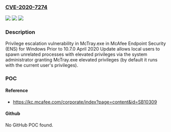 ### [CVE-2020-7274](https://cve.mitre.org/cgi-bin/cvename.cgi?name=CVE-2020-7274)
![](https://img.shields.io/static/v1?label=Product&message=McAfee%20Endpoint%20Security%20(ENS)&color=blue)
![](https://img.shields.io/static/v1?label=Version&message=10.x%3C%2010.7.0%20April%202020%20Update%20&color=brighgreen)
![](https://img.shields.io/static/v1?label=Vulnerability&message=CWE-269%20Improper%20Privilege%20Management&color=brighgreen)

### Description

Privilege escalation vulnerability in McTray.exe in McAfee Endpoint Security (ENS) for Windows Prior to 10.7.0 April 2020 Update allows local users to spawn unrelated processes with elevated privileges via the system administrator granting McTray.exe elevated privileges (by default it runs with the current user's privileges).

### POC

#### Reference
- https://kc.mcafee.com/corporate/index?page=content&id=SB10309

#### Github
No GitHub POC found.

